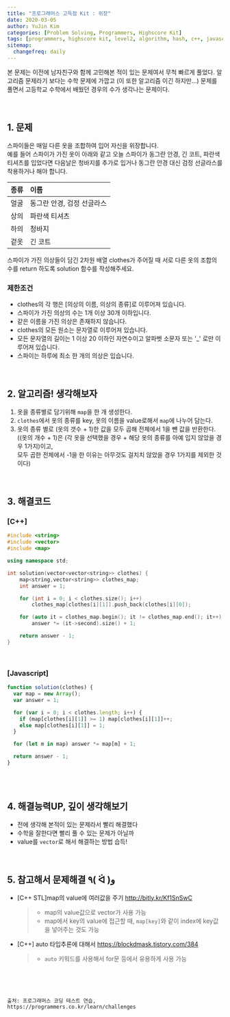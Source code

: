 ```yaml
---
title: "프로그래머스 고득점 Kit : 위장"
date: 2020-03-05
author: YuJin Kim
categories: [Problem Solving, Programmers, Highscore Kit]
tags: [programmers, highscore kit, level2, algorithm, hash, c++, javascript]
sitemap:
  changefreq: daily
---
```


본 문제는 이전에 남자친구와 함께 고민해본 적이 있는 문제여서 무척 빠르게 풀었다. 알고리즘 문제라기 보다는 수학 문제에 가깝고 (이 또한 알고리즘 이긴 하지만...) 문제를 풀면서 고등학교 수학에서 배웠던 경우의 수가 생각나는 문제이다.  
<br/>
<br/>

## 1. 문제

스파이들은 매일 다른 옷을 조합하여 입어 자신을 위장합니다.  
예를 들어 스파이가 가진 옷이 아래와 같고 오늘 스파이가 동그란 안경, 긴 코트, 파란색 티셔츠를 입었다면 다음날은 청바지를 추가로 입거나 동그란 안경 대신 검정 선글라스를 착용하거나 해야 합니다.

| 종류 | 이름                       |
| :--- | :------------------------- |
| 얼굴 | 동그란 안경, 검정 선글라스 |
| 상의 | 파란색 티셔츠              |
| 하의 | 청바지                     |
| 겉옷 | 긴 코트                    |

스파이가 가진 의상들이 담긴 2차원 배열 clothes가 주어질 때 서로 다른 옷의 조합의 수를 return 하도록 solution 함수를 작성해주세요.

### 제한조건

- clothes의 각 행은 [의상의 이름, 의상의 종류]로 이루어져 있습니다.
- 스파이가 가진 의상의 수는 1개 이상 30개 이하입니다.
- 같은 이름을 가진 의상은 존재하지 않습니다.
- clothes의 모든 원소는 문자열로 이루어져 있습니다.
- 모든 문자열의 길이는 1 이상 20 이하인 자연수이고 알파벳 소문자 또는 '\_' 로만 이루어져 있습니다.
- 스파이는 하루에 최소 한 개의 의상은 입습니다.
  <br/><br/><br/>

## 2. 알고리즘! 생각해보자

1. 옷을 종류별로 담기위해 `map`을 한 개 생성한다.
2. `clothes`에서 옷의 종류를 key, 옷의 이름을 value로해서 `map`에 나누어 담는다.
3. 옷의 종류 별로 (옷의 갯수 + 1)한 값을 모두 곱해 전체에서 1을 뺀 값을 반환한다.  
   ((옷의 개수 + 1)은 (각 옷을 선택했을 경우 + 해당 옷의 종류를 아예 입지 않았을 경우 1가지)이고,  
   모두 곱한 전체에서 -1을 한 이유는 아무것도 걸치치 않았을 경우 1가지를 제외한 것이다)  
   <br/><br/>

## 3. 해결코드

### [C++]

```c++
#include <string>
#include <vector>
#include <map>

using namespace std;

int solution(vector<vector<string>> clothes) {
    map<string,vector<string>> clothes_map;
    int answer = 1;

    for (int i = 0; i < clothes.size(); i++)
        clothes_map[clothes[i][1]].push_back(clothes[i][0]);

    for (auto it = clothes_map.begin(); it != clothes_map.end(); it++)
        answer *= (it->second).size() + 1;

    return answer - 1;
}
```

<br/>

### [Javascript]

```javascript
function solution(clothes) {
  var map = new Array();
  var answer = 1;

  for (var i = 0; i < clothes.length; i++) {
    if (map[clothes[i][1]] >= 1) map[clothes[i][1]]++;
    else map[clothes[i][1]] = 1;
  }

  for (let m in map) answer *= map[m] + 1;

  return answer - 1;
}
```

<br/><br/>

## 4. 해결능력UP, 깊이 생각해보기

- 전에 생각해 본적이 있는 문제라서 빨리 해결했다
- 수학을 잘한다면 빨리 풀 수 있는 문제가 아닐까
- value를 `vector`로 해서 해결하는 방법 습득!
  <br/><br/><br/>

## 5. 참고해서 문제해결 ٩( ᐛ )و

- [C++ STL]map의 value에 여러값을 주기 <http://bitly.kr/Kf1SnSwC>
  > - map의 value값으로 vector가 사용 가능
  > - map에서 key의 value에 접근할 때, `map[key]`와 같이 index에 key값을 넣어주는 것도 가능
- [C++] auto 타입추론에 대해서 <https://blockdmask.tistory.com/384>
  > - `auto` 키워드를 사용해서 for문 등에서 유용하게 사용 가능

<br/><br/><br/>

```
출처: 프로그래머스 코딩 테스트 연습, https://programmers.co.kr/learn/challenges
```
